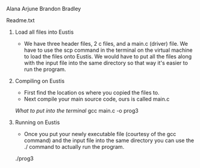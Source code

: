Alana Arjune
Brandon Bradley

Readme.txt

1) Load all files into Eustis
	- We have three header files, 2 c files, and a main.c (driver) file. We have to use the scp command in the terminal on the virtual machine to load the files onto Eustis. We would have to put all the files along with the input file into the same directory so that way it's easier to run the program. 

2) Compiling on Eustis
	- First find the location os where you copied the files to.
	- Next compile your main source code, ours is called main.c
	
	*What to put into the terminal*
	gcc main.c -o prog3
	
3) Running on Eustis
	- Once you put your newly executable file (courtesy of the gcc command) and the input file into the same directory you can use the ./ command to actually run the program.
	
	./prog3 <inputfile>
